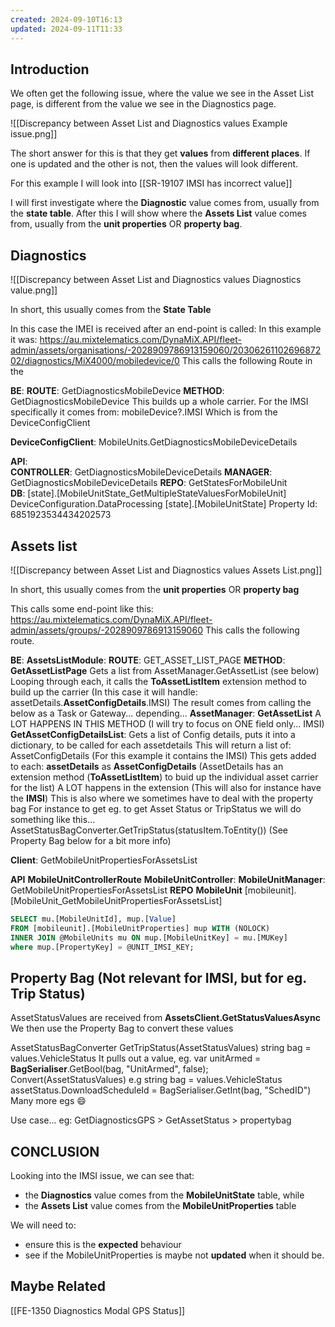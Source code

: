 ```yaml
---
created: 2024-09-10T16:13
updated: 2024-09-11T11:33
---
```

## Introduction

We often get the following issue, where the value we see in the Asset List page, is different from the value we see in the Diagnostics page.

![[Discrepancy between Asset List and Diagnostics values Example issue.png]]

The short answer for this is that they get **values** from **different places**.
If one is updated and the other is not, then the values will look different.

For this example I will look into [[SR-19107 IMSI has incorrect value]]

I will first investigate where the **Diagnostic** value comes from, usually from the **state table**.
After this I will show where the **Assets List** value comes from, usually from the **unit properties** OR  **property bag**.

## Diagnostics

![[Discrepancy between Asset List and Diagnostics values Diagnostics value.png]]

In short, this usually comes from the **State Table**

In this case the IMEI is received after an end-point is called:
In this example it was: https://au.mixtelematics.com/DynaMiX.API/fleet-admin/assets/organisations/-2028909786913159060/2030626110269687202/diagnostics/MiX4000/mobiledevice/0
This calls the following Route in the 

**BE**:
	**ROUTE**: GetDiagnosticsMobileDevice
	**METHOD**: GetDiagnosticsMobileDevice
		This builds up a whole carrier.
		For the IMSI specifically it comes from:
			mobileDevice?.IMSI
			Which is from the DeviceConfigClient
			
**DeviceConfigClient**: MobileUnits.GetDiagnosticsMobileDeviceDetails
	
**API**:  
	**CONTROLLER**: GetDiagnosticsMobileDeviceDetails
	**MANAGER**: GetDiagnosticsMobileDeviceDetails
	**REPO**: GetStatesForMobileUnit	
	**DB**:
		[state].[MobileUnitState_GetMultipleStateValuesForMobileUnit]
		DeviceConfiguration.DataProcessing
		[state].[MobileUnitState]
		Property Id: 6851923534434202573

## Assets list

![[Discrepancy between Asset List and Diagnostics values Assets List.png]]

In short, this usually comes from the **unit properties** OR **property bag**

This calls some end-point like this:
https://au.mixtelematics.com/DynaMiX.API/fleet-admin/assets/groups/-2028909786913159060
This calls the following route.

**BE**:
	**AssetsListModule**:
	**ROUTE**: GET_ASSET_LIST_PAGE
	**METHOD**: **GetAssetListPage**
		Gets a list from AssetManager.GetAssetList (see below)
		Looping through each, it calls the **ToAssetListItem** extension method to build up the carrier
		(In this case it will handle: assetDetails.**AssetConfigDetails**.IMSI)
		The result comes from calling the below as a Task or Gateway... depending...
	**AssetManager**: 
		**GetAssetList**
			A LOT HAPPENS IN THIS METHOD
			(I will try to focus on ONE field only... IMSI)
			**GetAssetConfigDetailsList**: Gets a list of Config details, puts it into a dictionary, to be called for each assetdetails
				This will return a list of: AssetConfigDetails
				(For this example it contains the IMSI)
			This gets added to each: **assetDetails** as **AssetConfigDetails**
				(AssetDetails has an extension method (**ToAssetListItem**) to buid up the individual asset carrier for the list)
					A LOT happens in the extension
					(This will also for instance have the **IMSI**)
			This is also where we sometimes have to deal with the property bag
				For instance to get eg. to get Asset Status or TripStatus we will do something like this...
					AssetStatusBagConverter.GetTripStatus(statusItem.ToEntity())
					(See Property Bag below for a bit more info)

**Client**: GetMobileUnitPropertiesForAssetsList

**API**
	**MobileUnitControllerRoute**
	**MobileUnitController**:
	**MobileUnitManager**: GetMobileUnitPropertiesForAssetsList
	**REPO** 
	**MobileUnit**
	[mobileunit].[MobileUnit_GetMobileUnitPropertiesForAssetsList]

```sql
SELECT mu.[MobileUnitId], mup.[Value]
FROM [mobileunit].[MobileUnitProperties] mup WITH (NOLOCK)
INNER JOIN @MobileUnits mu ON mup.[MobileUnitKey] = mu.[MUKey]
where mup.[PropertyKey] = @UNIT_IMSI_KEY;
```


## Property Bag (Not relevant for IMSI, but for eg. Trip Status)

AssetStatusValues are received from **AssetsClient.GetStatusValuesAsync**
We then use the Property Bag to convert these values

AssetStatusBagConverter
	GetTripStatus(AssetStatusValues)
		string bag = values.VehicleStatus
		It pulls out a value, eg. var unitArmed = **BagSerialiser**.GetBool(bag, "UnitArmed", false);
	Convert(AssetStatusValues)
		e.g string bag = values.VehicleStatus
		assetStatus.DownloadScheduleId = BagSerialiser.GetInt(bag, "SchedID")
	Many more egs 😄
	
Use case... eg:
	GetDiagnosticsGPS > GetAssetStatus > propertybag


## CONCLUSION

Looking into the IMSI issue, we can see that: 
- the **Diagnostics** value comes from the **MobileUnitState** table, while
- the **Assets List** value comes from the **MobileUnitProperties** table

We will need to:
- ensure this is the **expected** behaviour
- see if the MobileUnitProperties is maybe not **updated** when it should be.

## Maybe Related

[[FE-1350 Diagnostics Modal GPS Status]]

